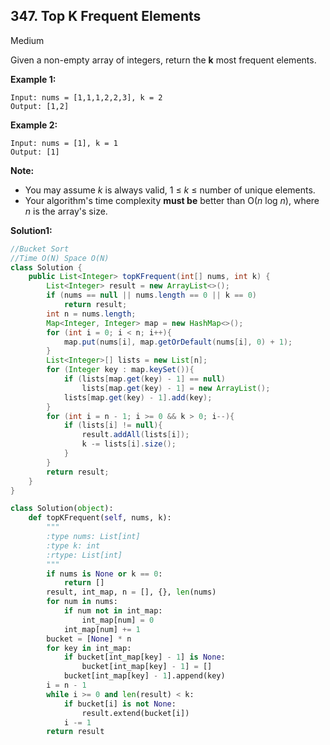 ## 347. Top K Frequent Elements

Medium

Given a non-empty array of integers, return the **k** most frequent elements.

**Example 1:**

```
Input: nums = [1,1,1,2,2,3], k = 2
Output: [1,2]
```

**Example 2:**

```
Input: nums = [1], k = 1
Output: [1]
```

**Note:**

- You may assume *k* is always valid, 1 ≤ *k* ≤ number of unique elements.
- Your algorithm's time complexity **must be** better than O(*n* log *n*), where *n* is the array's size.

**Solution1:**

```java
//Bucket Sort
//Time O(N) Space O(N)
class Solution {
    public List<Integer> topKFrequent(int[] nums, int k) {
        List<Integer> result = new ArrayList<>();
        if (nums == null || nums.length == 0 || k == 0)
            return result;
        int n = nums.length;
        Map<Integer, Integer> map = new HashMap<>();
        for (int i = 0; i < n; i++){
            map.put(nums[i], map.getOrDefault(nums[i], 0) + 1);
        }
        List<Integer>[] lists = new List[n];
        for (Integer key : map.keySet()){
            if (lists[map.get(key) - 1] == null)
                lists[map.get(key) - 1] = new ArrayList();
            lists[map.get(key) - 1].add(key);
        }
        for (int i = n - 1; i >= 0 && k > 0; i--){
            if (lists[i] != null){
                result.addAll(lists[i]);
                k -= lists[i].size();
            }
        }
        return result;
    }
}
```

```python
class Solution(object):
    def topKFrequent(self, nums, k):
        """
        :type nums: List[int]
        :type k: int
        :rtype: List[int]
        """
        if nums is None or k == 0:
            return []
        result, int_map, n = [], {}, len(nums)
        for num in nums:
            if num not in int_map:
                int_map[num] = 0
            int_map[num] += 1
        bucket = [None] * n
        for key in int_map:
            if bucket[int_map[key] - 1] is None:
                bucket[int_map[key] - 1] = []
            bucket[int_map[key] - 1].append(key)
        i = n - 1
        while i >= 0 and len(result) < k:
            if bucket[i] is not None:
                result.extend(bucket[i])
            i -= 1
        return result
```

